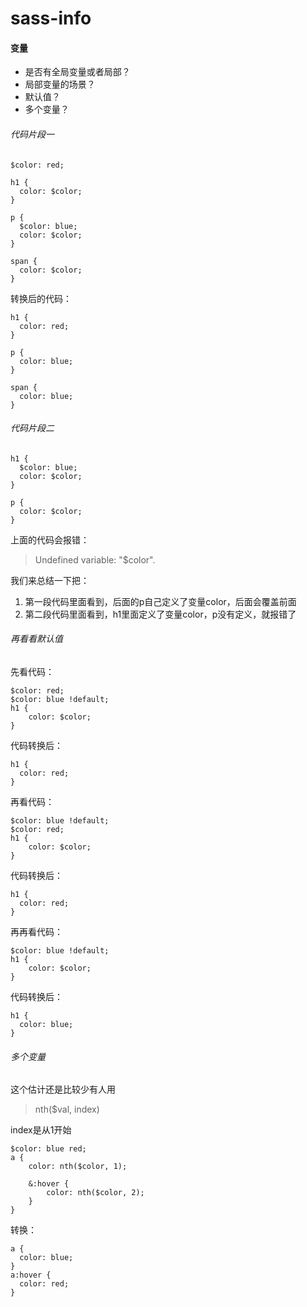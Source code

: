 sass-info
=========

#### 变量

* 是否有全局变量或者局部？
* 局部变量的场景？
* 默认值？
* 多个变量？


###### 代码片段一

```shell
$color: red;

h1 {
  color: $color;
}

p {
  $color: blue;
  color: $color;
}

span {
  color: $color;
}
```

转换后的代码：


```shell
h1 {
  color: red;
}

p {
  color: blue;
}

span {
  color: blue;
}
```


###### 代码片段二


```shell
h1 {
  $color: blue;
  color: $color;
}

p {
  color: $color;
}
```

上面的代码会报错：

> Undefined variable: "$color".


我们来总结一下把：

1. 第一段代码里面看到，后面的p自己定义了变量color，后面会覆盖前面
2. 第二段代码里面看到，h1里面定义了变量color，p没有定义，就报错了


###### 再看看默认值

先看代码：

```shell
$color: red;
$color: blue !default;
h1 {
	color: $color;
}
```

代码转换后：

```shell
h1 {
  color: red;
}
```

再看代码：

```shell
$color: blue !default;
$color: red;
h1 {
	color: $color;
}
```

代码转换后：

```shell
h1 {
  color: red;
}
```

再再看代码：

```shell
$color: blue !default;
h1 {
	color: $color;
}
```

代码转换后：

```shell
h1 {
  color: blue;
}
```

###### 多个变量

这个估计还是比较少有人用

> nth($val, index)

index是从1开始


```shell
$color: blue red;
a {
	color: nth($color, 1);

	&:hover {
		color: nth($color, 2);
	}
}
```


转换：

```shell
a {
  color: blue;
}
a:hover {
  color: red;
}
```

